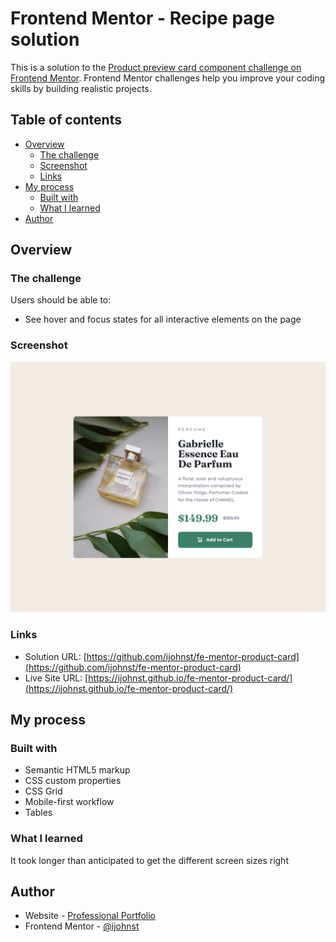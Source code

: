# Frontend Mentor - Recipe page solution

This is a solution to the [Product preview card component challenge on Frontend Mentor](https://www.frontendmentor.io/challenges/product-preview-card-component-GO7UmttRfa). Frontend Mentor challenges help you improve your coding skills by building realistic projects.

## Table of contents

- [Overview](#overview)
  - [The challenge](#the-challenge)
  - [Screenshot](#screenshot)
  - [Links](#links)
- [My process](#my-process)
  - [Built with](#built-with)
  - [What I learned](#what-i-learned)
- [Author](#author)

## Overview

### The challenge

Users should be able to:

- See hover and focus states for all interactive elements on the page

### Screenshot

![](./solution.png)


### Links

- Solution URL: [https://github.com/ijohnst/fe-mentor-product-card](https://github.com/ijohnst/fe-mentor-product-card)
- Live Site URL: [https://ijohnst.github.io/fe-mentor-product-card/](https://ijohnst.github.io/fe-mentor-product-card/)

## My process

### Built with

- Semantic HTML5 markup
- CSS custom properties
- CSS Grid
- Mobile-first workflow
- Tables

### What I learned

It took longer than anticipated to get the different screen sizes right

## Author

- Website - [Professional Portfolio](https://ianjdigital.com)
- Frontend Mentor - [@ijohnst](https://www.frontendmentor.io/profile/ijohnst)

